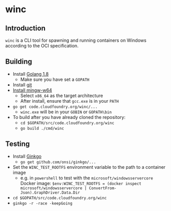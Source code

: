 # winc

## Introduction

`winc` is a CLI tool for spawning and running containers on Windows according to the OCI specification.

## Building

* Install [Golang 1.8](https://golang.org/dl/)
  * Make sure you have set a `GOPATH`
* Install [git](https://git-for-windows.github.io/)
* [Install mingw-w64](https://sourceforge.net/projects/mingw-w64/)
  * Select `x86_64` as the target architecture
  * After install, ensure that `gcc.exe` is in your `PATH`
* `go get code.cloudfoundry.org/winc/...`
  * `winc.exe` will be in your `GOBIN` or `GOPATH\bin`
* To build after you have already cloned the repository:
  * `cd $GOPATH/src/code.cloudfoundry.org/winc`
  * `go build ./cmd/winc`

## Testing

* Install [Ginkgo](https://onsi.github.io/ginkgo/)
  * `go get github.com/onsi/ginkgo/...`
* Set the `WINC_TEST_ROOTFS` environment variable to the path to a container image
  * e.g. in `powershell` to test with the `microsoft/windowsservercore` Docker image: `$env:WINC_TEST_ROOTFS = (docker inspect microsoft/windowsservercore | ConvertFrom-Json).GraphDriver.Data.Dir`
* `cd $GOPATH/src/code.cloudfoundry.org/winc`
* `ginkgo -r -race -keepGoing`
